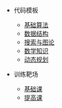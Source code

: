 - 代码模板
    - [基础算法](java/part01.md)
    - [数据结构](java/part02.md)
    - [搜索与图论](java/part03.md)
    - [数学知识](java/part04.md)
    - [动态规划](java/part05.md)
    
- 训练靶场
    - [基础课](java/solution01.md)
    - [提高课](java/solution02.md)